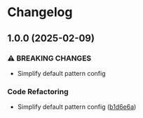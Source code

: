 # Changelog

## 1.0.0 (2025-02-09)


### ⚠ BREAKING CHANGES

* Simplify default pattern config

### Code Refactoring

* Simplify default pattern config ([b1d6e6a](https://github.com/eero-lehtinen/oklch-color-picker.nvim/commit/b1d6e6a7c21c2e93d4c1568055983c35bcae62b1))
